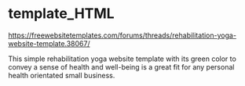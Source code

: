 # template_HTML
https://freewebsitetemplates.com/forums/threads/rehabilitation-yoga-website-template.38067/

This simple rehabilitation yoga website template with its green color to convey a sense of health and well-being is a great fit for any personal health orientated small business.
